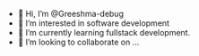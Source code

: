 - 👋 Hi, I’m @Greeshma-debug
- 👀 I’m interested in software development 
- 🌱 I’m currently learning fullstack development.
- 💞️ I’m looking to collaborate on ...
  

<!---
Greeshma-debug/Greeshma-debug is a ✨ special ✨ repository because its `README.md` (this file) appears on your GitHub profile.
You can click the Preview link to take a look at your changes.
--->
